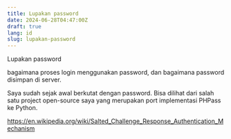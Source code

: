 ```yaml
---
title: Lupakan password
date: 2024-06-28T04:47:00Z
draft: true
lang: id
slug: lupakan-password
---
```


Lupakan password

bagaimana proses login menggunakan password, dan bagaimana password disimpan di server.

Saya sudah sejak awal berkutat dengan password. Bisa dilihat dari salah satu project open-source saya yang merupakan port implementasi PHPass ke Python.

https://en.wikipedia.org/wiki/Salted_Challenge_Response_Authentication_Mechanism
